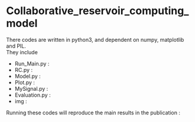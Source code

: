 # Collaborative_reservoir_computing_model  
There codes are written in python3, and dependent on numpy, matplotlib and PIL.  
They include  
- Run_Main.py : 
- RC.py : 
- Model.py : 
- Plot.py : 
- MySignal.py : 
- Evaluation.py :
- img : 

Running these codes will reproduce the main results in the publication :  
